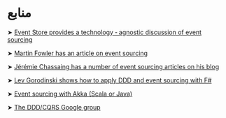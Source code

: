# منابع

<p style = "direction: ltr;">
➤ <a href="http://docs.geteventstore.com">Event Store provides a technology ‐ agnostic discussion of event sourcing</a>
</p>

<p style = "direction: ltr;">
➤ <a href="http://martinfowler.com/eaaDev/EventSourcing.html">Martin Fowler has an article on event sourcing</a>
</p>

<p style = "direction: ltr;">
➤ <a href="http://thinkbeforecoding.com/tag/Event%20Sourcing">Jérémie Chassaing has a number of event sourcing articles on his blog</a>
</p>

<p style = "direction: ltr;">
➤ <a href="http://gorodinski.com/blog/2013/02/17/domain‐driven‐design‐with‐fsharp‐and‐eventstore/">Lev Gorodinski shows how to apply DDD and event sourcing with F#</a>
</p>

<p style = "direction: ltr;">
➤ <a href="http://doc.akka.io/docs/akka/snapshot/scala/persistence.html">Event sourcing with Akka (Scala or Java)</a>
</p>

<p style = "direction: ltr;">
➤ <a href="https://groups.google.com/forum/#!forum/dddcqrs">The DDD/CQRS Google group</a>
</p>